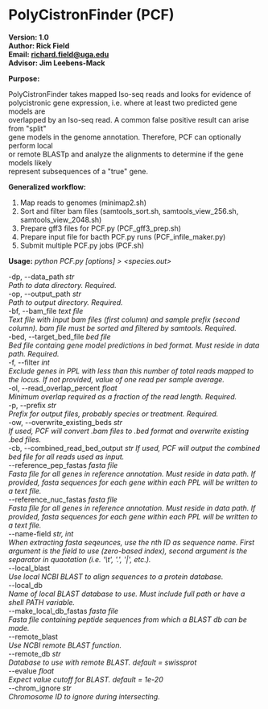 # PolyCistronFinder (PCF)

**Version: 1.0**  
**Author: Rick Field**  
**Email: richard.field@uga.edu**  
**Advisor: Jim Leebens-Mack**  

**Purpose:**  

PolyCistronFinder takes mapped Iso-seq reads and looks for evidence of  
polycistronic gene expression, i.e. where at least two predicted gene models are  
overlapped by an Iso-seq read. A common false positive result can arise from "split"  
gene models in the genome annotation. Therefore, PCF can optionally perform local  
or remote BLASTp and analyze the alignments to determine if the gene models likely  
represent subsequences of a "true" gene.  

**Generalized workflow:**  
1. Map reads to genomes (minimap2.sh)  
2. Sort and filter bam files (samtools_sort.sh, samtools_view_256.sh, samtools_view_2048.sh)  
3. Prepare gff3 files for PCF.py (PCF_gff3_prep.sh)  
4. Prepare input file for bacth PCF.py runs (PCF_infile_maker.py)  
5. Submit multiple PCF.py jobs (PCF.sh)  

**Usage:** *python PCF.py [options] > <species.out>*  

-dp, --data_path *str*  
*Path to data directory. Required.*  
-op, --output_path *str*  
*Path to output directory. Required.*  
-bf, --bam_file *text file*  
*Text file with input bam files (first column) and sample prefix (second column). bam file must be sorted and filtered by samtools. Required.*  
-bed, --target_bed_file *bed file*  
*Bed file containg gene model predictions in bed format. Must reside in data path. Required.*  
-f, --filter *int*  
*Exclude genes in PPL with less than this number of total reads mapped to the locus. If not provided, value of one read per sample average.*  
-ol, --read_overlap_percent *float*  
*Minimum overlap required as a fraction of the read length. Required.*  
-p, --prefix *str*  
*Prefix for output files, probably species or treatment. Required.*  
-ow, --overwrite_existing_beds *str*  
*If used, PCF will convert .bam files to .bed format and overwrite existing .bed files.*  
-cb, --combined_read_bed_output	 *str*
*If used, PCF will output the combined bed file for all reads used as input.*  
--reference_pep_fastas *fasta file*  
*Fasta file for all genes in reference annotation. Must reside in data path. If provided, fasta sequences for each gene within each PPL will be written to a text file.*  
--reference_nuc_fastas *fasta file*  
*Fasta file for all genes in reference annotation. Must reside in data path. If provided, fasta sequences for each gene within each PPL will be written to a text file.*  
--name-field *str, int*  
*When extracting fasta seqeunces, use the nth ID as sequence name. First argument is the field to use (zero-based index), second argument is the separator in quaotation (i.e. '\t', '.', '|', etc.).*  
--local_blast  
*Use local NCBI BLAST to align sequences to a protein database.*  
--local_db  
*Name of local BLAST database to use. Must include full path or have a shell PATH variable.*  
--make_local_db_fastas *fasta file*  
*Fasta file containing peptide sequences from which a BLAST db can be made.*  
--remote_blast  
*Use NCBI remote BLAST function.*  
--remote_db *str*  
*Database to use with remote BLAST. default = swissprot*  
--evalue *float*  
*Expect value cutoff for BLAST. default = 1e-20*  
--chrom_ignore *str*  
*Chromosome ID to ignore during intersecting.*  
